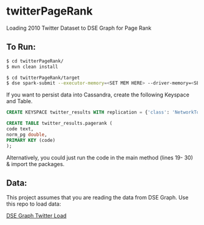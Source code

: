 # twitterPageRank
Loading 2010 Twitter Dataset to DSE Graph for Page Rank


## To Run: 

```sh
$ cd twitterPageRank/
$ mvn clean install
```

```sh
$ cd twitterPageRank/target
$ dse spark-submit --executor-memory=<SET MEM HERE> --driver-memory=<SET MEM HERE> --class com.twitterdata.pagerank.App runPageRank-1.0-SNAPSHOT.jar 
```

If you want to persist data into Cassandra, create the following Keyspace and Table.

```sql
CREATE KEYSPACE twitter_results WITH replication = {'class': 'NetworkTopologyStrategy', '<INSERT DataCenter Name HERE': '3'}  AND durable_writes = true;

CREATE TABLE twitter_results.pagerank (
code text, 
norm_pg double, 
PRIMARY KEY (code)
);
```

Alternatively, you could just run the code in the main method (lines 19- 30) & import the packages. 

## Data:

This project assumes that you are reading the data from DSE Graph. Use this repo to load data: 

[DSE Graph Twitter Load]

[DSE Graph Twitter Load]: <https://github.com/pmehra7/twitterGraphLoad/>
